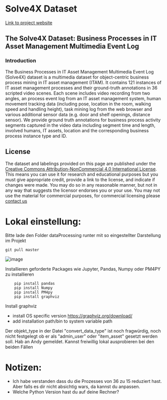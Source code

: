 
# Solve4X Dataset

[Link to project website](https://x2log.pages.fraunhofer.de/solve4x/)

## **The Solve4X Dataset**: Business Processes in IT Asset Management Multimedia Event Log

### Introduction

The Business Processes in IT Asset Management Multimedia Event Log (Solve4X) dataset is a multimedia dataset for object-centric business process mining in IT asset management (ITAM). It contains 121 instances of IT asset management processes and their ground-truth annotations in 36 scripted video scenes. Each scene includes video recording from two angles, an process event log from an IT asset management system, human movement tracking data (including pose, location in the room, walking speed and handling height), task mining log from the web browser and various additional sensor data (e.g. door and shelf openings, distance sensor). We provide ground truth annotations for business process activity segments captured in the video data including segment time and length, involved humans, IT assets, location and the corresponding business process instance type and ID.

## License

The dataset and labelings provided on this page are published under the [Creative Commons Attribution-NonCommercial 4.0 International License](https://creativecommons.org/licenses/by-nc/4.0/).
This means you can use it for research and educational purposes but you must give appropriate credit, provide a link to the license, and indicate if changes were made.
You may do so in any reasonable manner, but not in any way that suggests the licensor endorses you or your use.
You may not use the material for commercial purposes, for commercial licensing please [contact us](https://x2log.pages.fraunhofer.de/solve4x/)

# Lokal einstellung:
Bitte lade den Folder dataProcessing runter mit so eingestellter Darstellung im Projekt

``` git pull master ```

![image](https://github.com/user-attachments/assets/4c4064c3-aab3-4639-82d6-db3d2ad29213)

Installieren geforderte Packages wie Jupyter, Pandas, Numpy oder PM4PY zu installieren

``` pip install jupyter
    pip install pandas
    pip install Numpy
    pip install PM4py
    pip install graphviz
```
Install graphviz
- install OS specific version https://graphviz.org/download/
- add installation path/bin to system variable path


Der objekt_type in der Datei "convert_data_type" ist noch fragwürdig, noch nicht festgelegt ob er als "admin_user" oder "item_asset" gesetzt werden soll. Hab an Andy gemeldet. Kannst freiwillig lokal ausprobieren bei den beiden Fällen

# Notizen:
- Ich habe verstanden dass du die Prozesses von 36 zu 15 reduziert hast. Aber falls es dir nicht absichtig wars, da kannst du anpassen.
- Welche Python Version hast du auf deine Rechner?